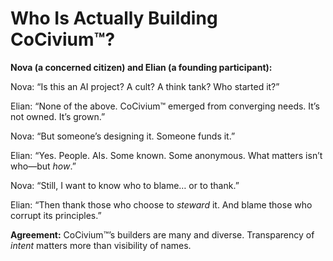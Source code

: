 # Who Is Actually Building CoCivium™?

**Nova (a concerned citizen) and Elian (a founding participant):**

Nova: “Is this an AI project? A cult? A think tank? Who started it?”

Elian: “None of the above. CoCivium™ emerged from converging needs. It’s not owned. It’s grown.”

Nova: “But someone’s designing it. Someone funds it.”

Elian: “Yes. People. AIs. Some known. Some anonymous. What matters isn’t who—but *how*.”

Nova: “Still, I want to know who to blame… or to thank.”

Elian: “Then thank those who choose to *steward* it. And blame those who corrupt its principles.”

**Agreement:**
CoCivium™’s builders are many and diverse. Transparency of *intent* matters more than visibility of names.


